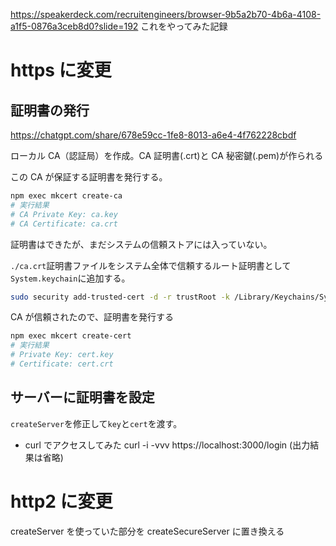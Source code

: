 https://speakerdeck.com/recruitengineers/browser-9b5a2b70-4b6a-4108-a1f5-0876a3ceb8d0?slide=192
これをやってみた記録

# https に変更

## 証明書の発行

https://chatgpt.com/share/678e59cc-1fe8-8013-a6e4-4f762228cbdf

ローカル CA（認証局）を作成。CA 証明書(.crt)と CA 秘密鍵(.pem)が作られる

この CA が保証する証明書を発行する。

```bash
npm exec mkcert create-ca
# 実行結果
# CA Private Key: ca.key
# CA Certificate: ca.crt
```

証明書はできたが、まだシステムの信頼ストアには入っていない。

`./ca.crt`証明書ファイルをシステム全体で信頼するルート証明書として`System.keychain`に追加する。

```bash
sudo security add-trusted-cert -d -r trustRoot -k /Library/Keychains/System.keychain ./ca.crt
```

CA が信頼されたので、証明書を発行する

```bash
npm exec mkcert create-cert
# 実行結果
# Private Key: cert.key
# Certificate: cert.crt
```

## サーバーに証明書を設定

`createServer`を修正して`key`と`cert`を渡す。

- curl でアクセスしてみた
  curl -i -vvv https://localhost:3000/login
  (出力結果は省略)

# http2 に変更

createServer を使っていた部分を createSecureServer に置き換える
